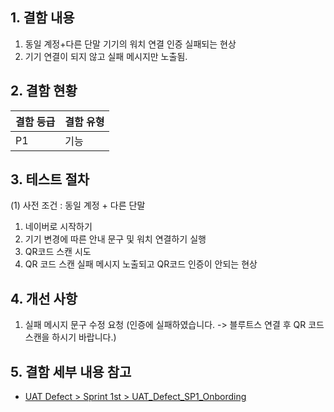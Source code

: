 ## 1. 결함 내용

1. 동일 계정+다른 단말 기기의 워치 연결 인증 실패되는 현상
2. 기기 연결이 되지 않고 실패 메시지만 노출됨.

## 2. 결함 현황

| 결함 등급  | 결함 유형         |
| ----------- | ---------------------- |
|     P1            |        기능            |

## 3. 테스트 절차 

(1) 사전 조건 : 동일 계정 + 다른 단말
1. 네이버로 시작하기 
2. 기기 변경에 따른 안내 문구 및 워치 연결하기 실행
3. QR코드 스캔 시도
4. QR 코드 스캔 실패 메시지 노출되고 QR코드 인증이 안되는 현상
   
## 4. 개선 사항

1. 실패 메시지 문구 수정 요청 
      (인증에 실패하였습니다. -> 블루트스 연결 후 QR 코드 스캔을 하시기 바랍니다.)

## 5. 결함 세부 내용 참고
- [UAT Defect > Sprint 1st > UAT_Defect_SP1_Onbording](https://github.com/khoh123/W1-labs-QA/tree/master/Test%20Defect/UAT%20Defect/C-App-TestCase/01.%20OnBording)


